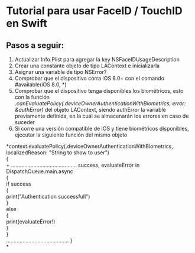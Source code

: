 Tutorial para usar FaceID / TouchID en Swift
============================================

## Pasos a seguir:
1. Actualizar Info.Plist para agregar la key NSFaceIDUsageDescription  
2. Crear una constante objeto de tipo LAContext e inicializarla  
3. Asignar una variable de tipo NSError?  
4. Comprobar que el dispositivo corra iOS 8.0+ con el comando #available(iOS 8.0, \*)  
5. Comprobar que el dispositivo tenga disponibles los biométricos, esto con la función *.canEvaluatePolicy(.deviceOwnerAuthenticationWithBiometrics, error: &authError)* del objeto LAContext, siendo authError la variable previamente definida, en la cuál se almacenarán los errores en caso de suceder  
6. Si corre una versión compatible de iOS y tiene biométricos disponibles, ejecutar la siguiente función del mismo objeto  
  
*context.evaluatePolicy(.deviceOwnerAuthenticationWithBiometrics, localizedReason: "String to show to user")  
{  
 +
 ............................................
 success, evaluateError in  
    DispatchQueue.main.async  
    {  
        if success  
        {  
            print("Authentication successfull")  
        }  
        else  
        {  
            print(evaluateError!)  
        }  
    }  
  ..........................................
}  
*
